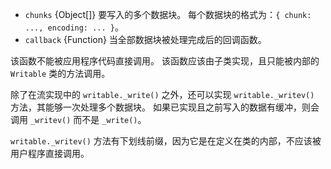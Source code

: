 
* `chunks` {Object[]} 要写入的多个数据块。
  每个数据块的格式为：`{ chunk: ..., encoding: ... }`。
* `callback` {Function} 当全部数据块被处理完成后的回调函数。

该函数不能被应用程序代码直接调用。
该函数应该由子类实现，且只能被内部的 `Writable` 类的方法调用。

除了在流实现中的 `writable._write()` 之外，还可以实现 `writable._writev()` 方法，其能够一次处理多个数据块。
如果已实现且之前写入的数据有缓冲，则会调用 `_writev()` 而不是 `_write()`。

`writable._writev()` 方法有下划线前缀，因为它是在定义在类的内部，不应该被用户程序直接调用。

